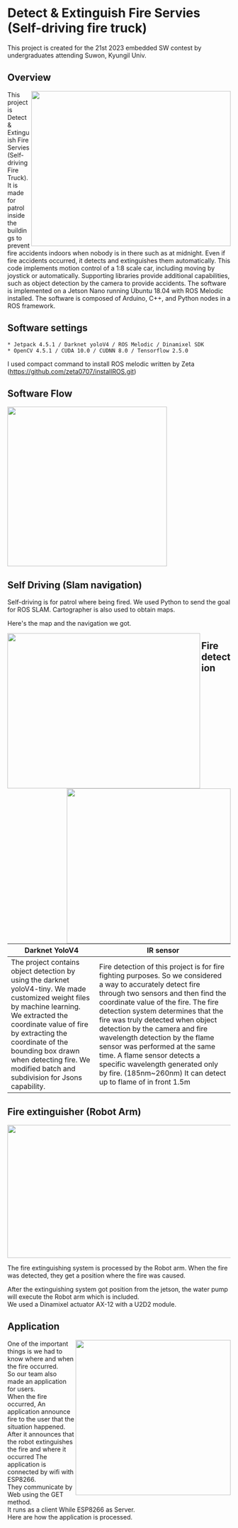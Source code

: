 # Detect & Extinguish Fire Servies (Self-driving fire truck)

This project is created for the 21st 2023 embedded SW contest by undergraduates attending Suwon, Kyungil Univ. 


## Overview

<img src = https://github.com/gonglini/Embedded_sw_contest_2023/assets/65767592/36d6ebdd-c0c3-4b90-a59a-4096cc5b802d.jpeg width="450" height="350" align="right">   
This project is Detect & Extinguish Fire Servies (Self-driving Fire Truck).
It is made for patrol inside the buildings to prevent fire accidents indoors when nobody is in there such as at midnight.
Even if fire accidents occurred, it detects and extinguishes them automatically. 
This code implements motion control of a 1:8 scale car, including moving by joystick or automatically. Supporting libraries provide additional capabilities, such as object detection by the camera to provide accidents.
The software is implemented on a Jetson Nano running Ubuntu 18.04 with ROS Melodic installed.   
The software is composed of Arduino, C++, and Python nodes in a ROS framework.


## Software settings
```
* Jetpack 4.5.1 / Darknet yoloV4 / ROS Melodic / Dinamixel SDK
* OpenCV 4.5.1 / CUDA 10.0 / CUDNN 8.0 / Tensorflow 2.5.0
```
I used compact command to install ROS melodic written by Zeta (https://github.com/zeta0707/installROS.git)

## Software Flow
  <img src = https://github.com/gonglini/Embedded_sw_contest_2023/assets/65767592/531eb7bb-9086-449d-bdcc-fade2fef8485.jpg  height="360" >

## Self Driving (Slam navigation)

Self-driving is for patrol where being fired. We used Python to send the goal for ROS SLAM. Cartographer is also used to obtain maps.

Here's the map and the navigation we got.

  <img src = https://user-images.githubusercontent.com/65767592/235427299-fb32638c-17a3-4ed7-bec6-ed2805b5473b.gif  width="435" height="350"  align="left">
  <img src = https://user-images.githubusercontent.com/65767592/235427736-1006aaee-7dc9-47ca-af52-d081794774f0.jpg   width="370" height="350" align="right">
    
    
## Fire detection  

|  Darknet YoloV4  | IR sensor  |
|---|---|
|The project contains object detection by using the darknet yoloV4-tiny. We made customized weight files by machine learning.  We extracted the coordinate value of fire by extracting the coordinate of the bounding box drawn when detecting fire. We modified batch and subdivision for Jsons capability.   |  Fire detection of this project is for fire fighting purposes.  So we considered a way to accurately detect fire through two sensors and then find the coordinate value of the fire.  The fire detection system determines that the fire was truly detected when object detection by the camera  and fire wavelength detection by the flame sensor was performed at the same time.  A flame sensor detects a specific wavelength generated only by fire. (185nm~260nm) It can detect up to flame of in front 1.5m |


## Fire extinguisher (Robot Arm)
<p align="center"><img src = https://github.com/gonglini/Embedded_sw_contest_2023/assets/65767592/15f0531c-172c-4d51-a259-3555f71480d0.gif width="700" height="300"  ></p>    
The fire extinguishing system is processed by the Robot arm. When the fire was detected, they get a position where the fire was caused.    

After the extinguishing system got position from the jetson, the water pump  will execute the Robot arm which is included.    
We used a Dinamixel actuator AX-12 with a U2D2 module.
 
    
## Application

  <img src = https://github.com/gonglini/Embedded_sw_contest_2023/assets/65767592/98005e97-6d1a-4589-a7d7-dc19c0718fd5.gif  width="350" height="350"  align="right">

One of the important things is we had to know where and when the fire occurred.  
So our team also made an application for users.   
When the fire occurred, An application announce fire to the user that the situation happened.   
After it announces that the robot extinguishes the fire and where it occurred The application is connected by wifi with ESP8266.    
They communicate by Web using the GET method.    
It runs as a client While ESP8266 as Server.    
Here are how the application is processed.    
